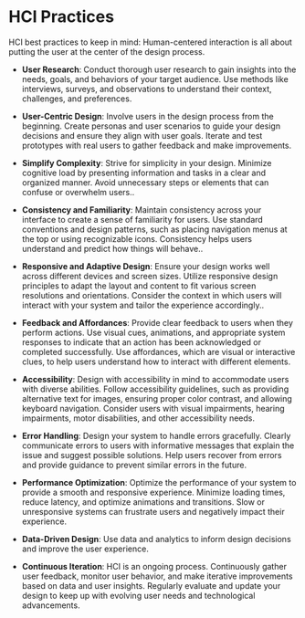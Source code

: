 

# HCI Practices

HCI best practices to keep in mind: Human-centered interaction is all about putting the user at the center of the design process.

- **User Research**: Conduct thorough user research to gain insights into the needs, goals, and behaviors of your target audience. Use methods like interviews, surveys, and observations to understand their context, challenges, and preferences.

- **User-Centric Design**: Involve users in the design process from the beginning. Create personas and user scenarios to guide your design decisions and ensure they align with user goals. Iterate and test prototypes with real users to gather feedback and make improvements.

- **Simplify Complexity**: Strive for simplicity in your design. Minimize cognitive load by presenting information and tasks in a clear and organized manner. Avoid unnecessary steps or elements that can confuse or overwhelm users..

- **Consistency and Familiarity**: Maintain consistency across your interface to create a sense of familiarity for users. Use standard conventions and design patterns, such as placing navigation menus at the top or using recognizable icons. Consistency helps users understand and predict how things will behave..

- **Responsive and Adaptive Design**: Ensure your design works well across different devices and screen sizes. Utilize responsive design principles to adapt the layout and content to fit various screen resolutions and orientations. Consider the context in which users will interact with your system and tailor the experience accordingly..

- **Feedback and Affordances**: Provide clear feedback to users when they perform actions. Use visual cues, animations, and appropriate system responses to indicate that an action has been acknowledged or completed successfully. Use affordances, which are visual or interactive clues, to help users understand how to interact with different elements.

- **Accessibility**: Design with accessibility in mind to accommodate users with diverse abilities. Follow accessibility guidelines, such as providing alternative text for images, ensuring proper color contrast, and allowing keyboard navigation. Consider users with visual impairments, hearing impairments, motor disabilities, and other accessibility needs.

- **Error Handling**: Design your system to handle errors gracefully. Clearly communicate errors to users with informative messages that explain the issue and suggest possible solutions. Help users recover from errors and provide guidance to prevent similar errors in the future.

- **Performance Optimization**: Optimize the performance of your system to provide a smooth and responsive experience. Minimize loading times, reduce latency, and optimize animations and transitions. Slow or unresponsive systems can frustrate users and negatively impact their experience.

- **Data-Driven Design**: Use data and analytics to inform design decisions and improve the user experience.

- **Continuous Iteration**: HCI is an ongoing process. Continuously gather user feedback, monitor user behavior, and make iterative improvements based on data and user insights. Regularly evaluate and update your design to keep up with evolving user needs and technological advancements.
